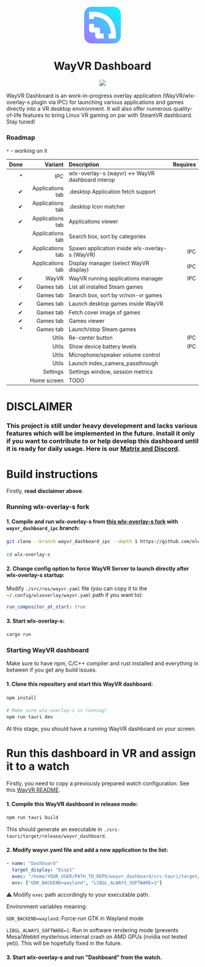 <p align="center">
	<img src="./contrib/wayvr_dashboard.webp" width="96" height="96"/>
</p>

<h1 style="text-align:center;">WayVR Dashboard</h1>

<p align="center">
	<img src="./contrib/screenshot.webp"/>
</p>

WayVR Dashboard is an work-in-progress overlay application (WayVR/wlx-overlay-s plugin via IPC) for launching various applications and games directly into a VR desktop environment. It will also offer numerous quality-of-life features to bring Linux VR gaming on par with SteamVR dashboard. Stay tuned!

### Roadmap

`*` - working on it

| Done |          Variant | Description                                       | Requires |
| ---: | ---------------: | :------------------------------------------------ | -------: |
|   \* |              IPC | wlx-overlay-s (wayvr) <-> WayVR dashboard interop |          |
|   ✔ | Applications tab | .desktop Application fetch support                |          |
|   ✔ | Applications tab | .desktop Icon matcher                             |          |
|   ✔ | Applications tab | Applications viewer                               |          |
|      | Applications tab | Search box, sort by categories                    |          |
|   ✔ | Applications tab | Spawn application inside wlx-overlay-s (WayVR)    |      IPC |
|      | Applications tab | Display manager (select WayVR display)            |      IPC |
|   ✔ |            WayVR | WayVR running applications manager                |      IPC |
|   ✔ |        Games tab | List all installed Steam games                    |          |
|      |        Games tab | Search box, sort by vr/non-vr games               |          |
|   ✔ |        Games tab | Launch desktop games inside WayVR                 |          |
|   ✔ |        Games tab | Fetch cover image of games                        |          |
|   ✔ |        Games tab | Games viewer                                      |          |
|   \* |        Games tab | Launch/stop Steam games                           |          |
|      |            Utils | Re-center button                                  |      IPC |
|      |            Utils | Show device battery levels                        |      IPC |
|      |            Utils | Microphone/speaker volume control                 |          |
|      |            Utils | Launch index_camera_passthrough                   |          |
|      |         Settings | Settings window, session metrics                  |          |
|      |      Home screen | TODO                                              |          |

# DISCLAIMER

### This project is still under heavy development and lacks various features which will be implemented in the future. Install it only if you want to contribute to or help develop this dashboard until it is ready for daily usage. Here is our [Matrix and Discord](https://lvra.gitlab.io/docs/community/).

# Build instructions

Firstly, **read disclaimer above**.

### Running wlx-overlay-s fork

#### 1. Compile and run wlx-overlay-s from [this wlx-overlay-s fork](https://github.com/olekolek1000/wlx-overlay-s) with `wayvr_dashboard_ipc` branch:

```bash
git clone --branch wayvr_dashboard_ipc --depth 1 https://github.com/olekolek1000/wlx-overlay-s

cd wlx-overlay-s
```

#### 2. Change config option to force WayVR Server to launch directly after wlx-overlay-s startup:

Modify `./src/res/wayvr.yaml` file (you can copy it to the `~/.config/wlxoverlay/wayvr.yaml` path if you want to):

```yaml
run_compositor_at_start: true
```

#### 3. Start wlx-overlay-s:

```bash
cargo run
```

### Starting WayVR dashboard

Make sure to have npm, C/C++ compiler and rust installed and everything in between if you get any build issues.

#### 1. Clone this repository and start this WayVR dashboard:

```bash
npm install

# Make sure wlx-overlay-s is running!
npm run tauri dev
```

At this stage, you should have a running WayVR dashboard on your screen.

# Run this dashboard in VR and assign it to a watch

Firstly, you need to copy a previously prepared watch configuration. See this [WayVR README](https://github.com/galister/wlx-overlay-s/tree/main/contrib/wayvr).

#### 1. Compile this WayVR dashboard in release mode:

```bash
npm run tauri build
```

This should generate an executable in `./src-tauri/target/release/wayvr_dashboard`.

#### 2. Modify wayvr.yaml file and add a new application to the list:

```yaml
- name: "Dashboard"
  target_display: "Disp1"
  exec: "/home/YOUR_USER/PATH_TO_REPO/wayvr_dashboard/src-tauri/target/release/wayvr_dashboard"
  env: ["GDK_BACKEND=wayland", "LIBGL_ALWAYS_SOFTWARE=1"]
```

⚠️ Modify `exec` path accordingly to your executable path.

Environment variables meaning:

`GDK_BACKEND=wayland`: Force-run GTK in Wayland mode

`LIBGL_ALWAYS_SOFTWARE=1`: Run in software rendering mode (prevents Mesa/Webkit mysterious internal crash on AMD GPUs (nvidia not tested yet)). This will be hopefully fixed in the future.

#### 3. Start wlx-overlay-s and run "Dashboard" from the watch.
